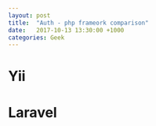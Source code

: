```yaml
---
layout: post
title:  "Auth - php frameork comparison"
date:   2017-10-13 13:30:00 +1000
categories: Geek
---
```


Yii 
=======

Laravel
=======


